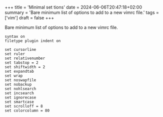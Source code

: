 +++
title = 'Minimal set tions'
date = 2024-06-06T20:47:18+02:00
summary = 'Bare minimum list of options to add to a new vimrc file.'
tags = ['vim']
draft = false
+++

Bare minimum list of options to add to a new vimrc file.
```
syntax on
filetype plugin indent on

set cursorline
set ruler
set relativenumber
set tabstop = 2
set shiftwidth = 2
set expandtab
set wrap
set noswapfile
set nobackup
set nohlsearch
set incsearch
set ignorecase
set smartcase
set scrolloff = 8
set colorcolumn = 80
```
